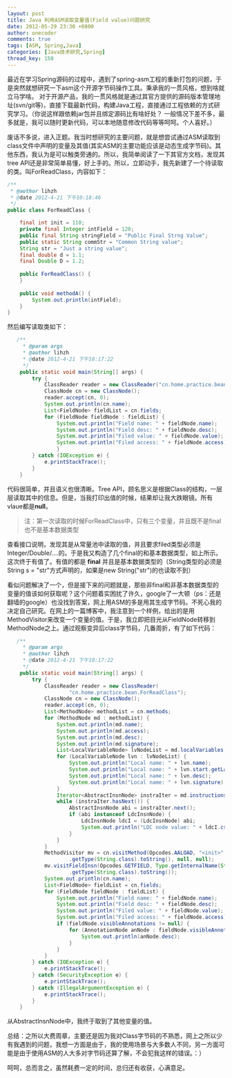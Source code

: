 ```yaml
---
layout: post
title: Java 利用ASM读取变量值(Field value)问题研究
date: 2012-05-29 23:30 +0800
author: onecoder
comments: true
tags: [ASM, Spring,Java]
categories: [Java技术研究,Spring]
thread_key: 150
---
```

最近在学习Spring源码的过程中，遇到了spring-asm工程的重新打包的问题，于是突然就想研究一下asm这个开源字节码操作工具。秉承我的一贯风格，想到啥就立马学啥。 对于开源产品，我的一贯风格就是通过其官方提供的源码版本管理地址(svn/git等)，直接下载最新代码，构建Java工程，直接通过工程依赖的方式研究学习。（你说这样跟依赖jar包并且绑定源码比有啥好处？ 一般情况下差不多，最多就是，我可以随时更新代码，可以本地随意修改代码等等呵呵。个人喜好。）

废话不多说，进入正题。我当时想研究的主要问题，就是想尝试通过ASM读取到class文件中声明的变量及其值(其实ASM的主要功能应该是动态生成字节码)。其他东西，我认为是可以触类旁通的。所以，我简单阅读了一下其官方文档，发现其tree API还是非常简单易懂，好上手的。所以，立即动手，我先新建了一个待读取的类。叫ForReadClass，内容如下：

```java
/**
 * @author lihzh
 * @date 2012-4-21 下午10:18:46
 */
public class ForReadClass {

	final int init = 110;
	private final Integer intField = 120;
	public final String stringField = "Public Final Strng Value";
	public static String commStr = "Common String value";
	String str = "Just a string value";
	final double d = 1.1;
	final Double D = 1.2;
	
	public ForReadClass() {
	}
	
	public void methodA() {
		System.out.println(intField);
	}
}
```

然后编写读取类如下：

```java
   /**
	 * @param args
	 * @author lihzh
	 * @date 2012-4-21 下午10:17:22
	 */
	public static void main(String[] args) {
		try {
			ClassReader reader = new ClassReader("cn.home.practice.bean.ForReadClass");
			ClassNode cn = new ClassNode();
			reader.accept(cn, 0);
			System.out.println(cn.name);
			List<FieldNode> fieldList = cn.fields;
			for (FieldNode fieldNode : fieldList) {
				System.out.println("Field name: " + fieldNode.name);
				System.out.println("Field desc: " + fieldNode.desc);
				System.out.println("Filed value: " + fieldNode.value);
				System.out.println("Filed access: " + fieldNode.access);
        		}
		} catch (IOException e) {
			e.printStackTrace();
		}
	}
```
	
代码很简单，并且语义也很清晰。Tree API，顾名思义是根据Class的结构，一层层读取其中的信息。但是，当我打印出值的时候，结果却让我大跌眼镜。所有vlaue都是**null**。

> 注：第一次读取的时候ForReadClass中，只有三个变量，并且既不是final也不是基本数据类型
			
查看接口说明，发现其是从常量池中读取的值，并且要求filed类型必须是Integer/Double/....的。于是我又构造了几个final的和基本数据类型，如上所示。这次终于有值了。有值的都是 **final** 并且是基本数据类型的（String类型的必须是String s = "str"方式声明的，如果是new String("str")的也读取不到）
	
看似问题解决了一个，但是接下来的问题就是，那些非final和非基本数据类型的变量的值该如何获取呢？这个问题着实困扰了许久，google了一大顿（ps：还是翻墙的google）也没找到答案，网上用ASM的多是用其生成字节码。不死心我的决定自己研究。在网上的一篇博客中，我注意到一个样例，给出的是用MethodVisitor来改变一个变量的值。于是，我立即把目光从FieldNode转移到MethodNode之上。通过观察变异后class字节码，几番周折，有了如下代码：
	
```java
   /**
	 * @param args
	 * @author lihzh
	 * @date 2012-4-21 下午10:17:22
	 */
	public static void main(String[] args) {
		try {
			ClassReader reader = new ClassReader(
					"cn.home.practice.bean.ForReadClass");
			ClassNode cn = new ClassNode();
			reader.accept(cn, 0);
			List<MethodNode> methodList = cn.methods;
			for (MethodNode md : methodList) {
				System.out.println(md.name);
				System.out.println(md.access);
				System.out.println(md.desc);
				System.out.println(md.signature);
				List<LocalVariableNode> lvNodeList = md.localVariables;
				for (LocalVariableNode lvn : lvNodeList) {
					System.out.println("Local name: " + lvn.name);
					System.out.println("Local name: " + lvn.start.getLabel());
					System.out.println("Local name: " + lvn.desc);
					System.out.println("Local name: " + lvn.signature);
				}
				Iterator<AbstractInsnNode> instraIter = md.instructions.iterator();
				while (instraIter.hasNext()) {
					AbstractInsnNode abi = instraIter.next();
					if (abi instanceof LdcInsnNode) {
						LdcInsnNode ldcI = (LdcInsnNode) abi;
						System.out.println("LDC node value: " + ldcI.cst);
					}
				}
			}
			MethodVisitor mv = cn.visitMethod(Opcodes.AALOAD, "<init>", Type
					.getType(String.class).toString(), null, null);
			mv.visitFieldInsn(Opcodes.GETFIELD, Type.getInternalName(String.class), "str", Type
					.getType(String.class).toString());
			System.out.println(cn.name);
			List<FieldNode> fieldList = cn.fields;
			for (FieldNode fieldNode : fieldList) {
				System.out.println("Field name: " + fieldNode.name);
				System.out.println("Field desc: " + fieldNode.desc);
				System.out.println("Filed value: " + fieldNode.value);
				System.out.println("Filed access: " + fieldNode.access);
				if (fieldNode.visibleAnnotations != null) {
					for (AnnotationNode anNode : fieldNode.visibleAnnotations) {
						System.out.println(anNode.desc);
					}
				}
			}
		} catch (IOException e) {
			e.printStackTrace();
		} catch (SecurityException e) {
			e.printStackTrace();
		} catch (IllegalArgumentException e) {
			e.printStackTrace();
		}
	}
```

从AbstractInsnNode中，我终于取到了其他变量的值。
	
总结：之所以大费周章，主要还是因为我对Class字节码的不熟悉，网上之所以少有我遇到的问题，我想一方面是由于，我的使用场景与大多数人不同，另一方面可能是由于使用ASM的人大多对字节码还算了解，不会犯我这样的错误。：）
	
呵呵，总而言之，虽然耗费一定的时间，总归还有收获，心满意足。

